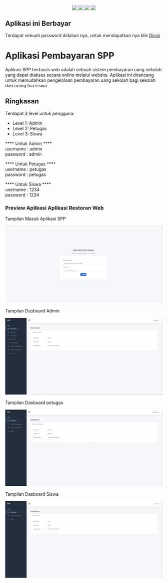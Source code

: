 <p align="center">
<img align="center" src="http://ForTheBadge.com/images/badges/built-with-love.svg"> <img align="center" src="http://ForTheBadge.com/images/badges/uses-html.svg"> <img align="center" src="http://ForTheBadge.com/images/badges/makes-people-smile.svg"> <img align="center" src="http://ForTheBadge.com/images/badges/built-by-developers.svg">
</p>

## Aplikasi ini Berbayar 
Terdapat sebuah password didalam nya, untuk mendapatkan nya klik <a href="https://github.com/MuhamadRifqiAshari" target="_blank" class="animate__animated animate__bounceInLeft">Disini</a>

# Aplikasi Pembayaran SPP
Aplikasi SPP berbasis web adalah sebuah sistem pembayaran uang sekolah yang dapat diakses secara online melalui website. Aplikasi ini dirancang untuk memudahkan pengelolaan pembayaran uang sekolah bagi sekolah dan orang tua siswa.


## Ringkasan

Terdapat 3 level untuk pengguna:
- Level 1: Admin
- Level 2: Petugas
- Level 3: Siswa


**** Untuk Admin ****<br/>
username : admin <br/>
password : admin

**** Untuk Petugas ****<br/>
username : petugas <br/>
password : petugas

**** Untuk Siswa ****<br/>
username : 1234 <br/>
password : 1234


<h3>Preview Aplikasi Aplikasi Restoran Web</h3>
<p>Tampilan Masuk Aplikasi SPP</p>
<img src="https://raw.githubusercontent.com/MuhamadRifqiAshari/Aplikasi_SPP_Berbasis_Web/main/Dokumentasi/Tampilan%20Masuk%20Aplikasi.png">

<p>Tampilan Dasboard Admin</p>
<img src="https://raw.githubusercontent.com/MuhamadRifqiAshari/Aplikasi_SPP_Berbasis_Web/main/Dokumentasi/Tampilan%20Dasboard%20Admin.png">

<p>Tampilan Dasboard petugas</p>
<img src="https://raw.githubusercontent.com/MuhamadRifqiAshari/Aplikasi_SPP_Berbasis_Web/main/Dokumentasi/Tampilan%20Dasboard%20petugas.png">

<p>Tampilan Dasboard Siswa</p>
<img src="https://raw.githubusercontent.com/MuhamadRifqiAshari/Aplikasi_SPP_Berbasis_Web/main/Dokumentasi/Tampilan%20Dasboard%20Siswa.png">

